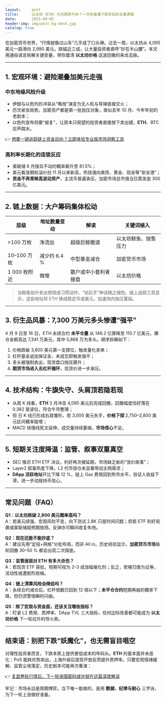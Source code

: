 ```yaml
---
layout:     post
title:      以太坊（ETH）为何跌跌不休？一次性看懂下跌背后的五重逻辑
date:       2025-09-05
header-img: img/post-bg-desk.jpg
catalog: true
---
```


在加密货币世界，“行情就像过山车”几乎成了口头禅。过去一周，以太坊从 4,095 美元一路滑向 2,990 美元，跌幅近三成，让大量投资者直呼“抄在半山腰”。本文用通俗语言拆解关键变量，带你厘清 **以太坊价格** 这波回撤的来龙去脉。

---

## 1. 宏观环境：避险潮叠加美元走强  
### 中东地缘风险升级

- 伊朗与以色列的冲突从“嘴炮”演变为无人机与导弹直接交火；
- 历次紧张局势，加密资产都是第一批抛压对象，类似去年 10 月、今年年初的老剧本；
- 以色列宣布将要“报复”，让原本只观望的投资者直接按下卖出键，**ETH**、BTC 应声跳水。

👉 [想要一键追踪链上资金动向？立即体验专业版市场洞察工具](https://okxdog.com/)

### 高利率长期化的连锁反应

- 美联储 6 月按兵不动的概率飙升至 81.5%；  
- 美元看涨期权溢价创 11 月以来新高，热钱涌向美债、黄金、现金等“安全港”；  
- **资金不再青睐高波动资产**，主流币普遍承压，加密市场总市值当日蒸发逾 300 亿美元。

---

## 2. 链上数据：大户筹码集体松动

|层级|地址数量变动|解读|关键词植入|
|---|---|---|---|
|>100 万枚|净流出|超级巨鲸撤退|以太坊鲸鱼、抛售压力|
|10–100 万枚|减少约 6.4 %|中型基金减仓|加密货币市场|
|1 000 枚附近|微增|散户或中小套利者接盘|以太坊价格|

> 当鲸鱼抬升卖出按钮成习惯动作，“钻石手”神话随之褪色。链上追踪工具显示，这些地址将 ETH 换成稳定币或美元，加速场内抛压蔓延。

---

## 3. 衍生品风暴：7,300 万美元多头惨遭“强平”  

4 月 9 日至 16 日，ETH 永续合约 **未平仓量** 从 146.2 亿骤降至 110.7 亿美元，爆仓金额高达 7,341 万美元，其中 5,868 万为多头。顺序拆解如下：

1. 价格跌破 3,800 美元第一支撑位，触发量化卖单；  
2. 杠杆基金追加保证金，未成交即触发强平；  
3. 多头被强制卖出，现货盘口抛压骤升；  
4. **期货市场进入去杠杆循环**，现货价进一步承压。

---

## 4. 技术结构：牛旗失守、头肩顶若隐若现

- 从周 K 线看，**ETH** 3 月冲击 4,095 美元后完成回撤，回撤幅度恰好落在 0.382 斐波位，符合牛市整理；
- 但 日 K 线已形成右肩雏形，若 3,000 美元失手，**价格下探** 2,750–2,800 美元区间概率陡增；
- MACD 快慢线死叉延伸，成交量持续萎缩，**市场信心**不足。

---

## 5. 短期关注度降温：监管、叙事双重真空

- SEC 推迟 ETH ETF 决议，利好再次被延期，市场缺乏新的“涨价故事”；  
- Layer2 叙事热度下降，L2 代币锁仓未显著带动主网需求；  
- **DApp 活跃地址**环比下降 12 %，链上 Gas 费用回到熊市水平，验证人收益下滑，进一步动摇持币信心。

---

## 常见问题（FAQ）

**Q1：以太坊跌破 2,800 美元概率高吗？**  
A：若美元续强、宏观风险不变，向下测试 2.8K 只是时间问题；但若 ETF 利好突袭或美联储超预期放鸽，反弹亦可瞬间收复失地。

**Q2：现在还能不能抄底？**  
A：建议先用“定投+网格”分批布局，而非 All in。历史经验显示，**加密货币市场**每轮回撤 30–50 % 都会出现二次探底。

**Q3：监管层面对 ETH 有多大杀伤？**  
A：若现货 ETF 获批，短期可视为 2–3 成涨幅催化剂；反之，若被归类为证券，流动性或遭剧烈收缩。

**Q4：链上清算风险会降低吗？**  
A：永续合约减仓后，杠杆倍数已回到 12 倍以下；**未平仓合约**短期再崩的概率下降，但仍须警惕瞬时闪崩。

**Q5：除了宏观与资金面，还该关注哪些指标？**  
A：盯紧 L2 费用、质押率、DApp TVL 三大指标，任何边际改善都可能成为 **以太坊价格** 下一轮拉升的导火索。

---

## 结束语：别把下跌“妖魔化”，也无需盲目唱空

对理性投资者而言，下跌本质上提供更低成本的布码头。**ETH** 的基本面并未恶化：PoS 能耗优势突出，上海升级后提现开放反而提升质押率。只要宏观情绪缓解、监管尘埃落定，历史剧本可能再次重演：  

👉 [复盘整轮行情后，下一轮突围密码或许就在这篇深度解读](https://okxdog.com/)

牢记：市场永远是周期博弈。当下唯一能做的，是用 **数据、纪律与耐心** 三字诀，为下一轮上涨做好准备。